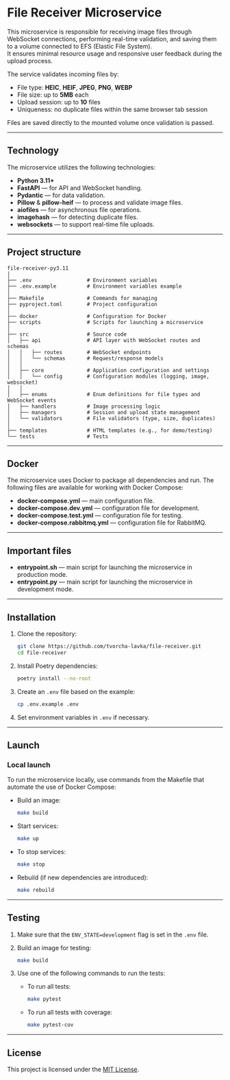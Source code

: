 # File Receiver Microservice

This microservice is responsible for receiving image files through WebSocket connections,
performing real-time validation, and saving them to a volume connected to EFS (Elastic File System).  
It ensures minimal resource usage and responsive user feedback during the upload process.

The service validates incoming files by:
- File type: **HEIC**, **HEIF**, **JPEG**, **PNG**, **WEBP**
- File size: up to **5MB** each
- Upload session: up to **10** files
- Uniqueness: no duplicate files within the same browser tab session

Files are saved directly to the mounted volume once validation is passed.

---

## Technology

The microservice utilizes the following technologies:
- **Python 3.11+**
- **FastAPI** — for API and WebSocket handling.
- **Pydantic** — for data validation.
- **Pillow** & **pillow-heif** — to process and validate image files.
- **aiofiles** — for asynchronous file operations.
- **imagehash** — for detecting duplicate files.
- **websockets** — to support real-time file uploads.

---

## Project structure

``` plaintext
file-receiver-py3.11
│
├── .env                  # Environment variables
├── .env.example          # Environment variables example
│
├── Makefile              # Commands for managing
├── pyproject.toml        # Project configuration
│
├── docker                # Configuration for Docker
├── scripts               # Scripts for launching a microservice
│
├── src                   # Source code
│   ├── api               # API layer with WebSocket routes and schemas
│   │   ├── routes        # WebSocket endpoints
│   │   └── schemas       # Request/response models
│   │
│   ├── core              # Application configuration and settings
│   │   └── config        # Configuration modules (logging, image, websocket)
│   │
│   ├── enums             # Enum definitions for file types and WebSocket events
│   ├── handlers          # Image processing logic
│   ├── managers          # Session and upload state management
│   └── validators        # File validators (type, size, duplicates)
│
├── templates             # HTML templates (e.g., for demo/testing)
└── tests                 # Tests
```

---

## Docker

The microservice uses Docker to package all dependencies and run.
The following files are available for working with Docker Compose:

- **docker-compose.yml** — main configuration file.
- **docker-compose.dev.yml** — configuration file for development.
- **docker-compose.test.yml** — configuration file for testing.
- **docker-compose.rabbitmq.yml** — configuration file for RabbitMQ.

---

## Important files
- **entrypoint.sh** — main script for launching the microservice in production mode.
- **entrypoint.py** — main script for launching the microservice in development mode.

---

## Installation

1. Clone the repository:

   ```bash
   git clone https://github.com/tvorcha-lavka/file-receiver.git
   cd file-receiver
   ```

2. Install Poetry dependencies:

   ```bash
   poetry install --no-root
   ```

3. Create an `.env` file based on the example:

   ```bash
   cp .env.example .env
   ```
   
4. Set environment variables in `.env` if necessary.

---

## Launch
### Local launch

To run the microservice locally, use commands from the Makefile that automate the use of Docker Compose:

- Build an image:

  ```bash
  make build
  ```
  
- Start services:

  ```bash
  make up
  ```

- To stop services:

  ```bash
  make stop
  ```

- Rebuild (if new dependencies are introduced):

  ```bash
  make rebuild
  ```

---

## Testing

1. Make sure that the `ENV_STATE=development` flag is set in the `.env` file.

2. Build an image for testing:

    ```bash
    make build
    ```

3. Use one of the following commands to run the tests:

   - To run all tests:

     ```bash
     make pytest
     ```

   - To run all tests with coverage:

     ```bash
     make pytest-cov
     ```

---

## License

This project is licensed under the [MIT License](./LICENSE).
